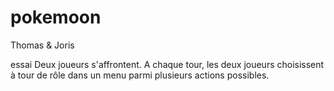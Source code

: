 # pokemoon
Thomas &amp; Joris

essai
Deux joueurs s'affrontent.
A chaque tour, les deux joueurs choisissent à tour de rôle dans un menu parmi plusieurs actions possibles.